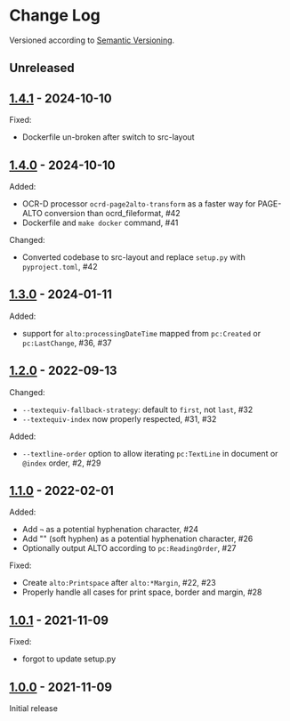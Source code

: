 Change Log
==========

Versioned according to [Semantic Versioning](http://semver.org/).

## Unreleased

## [1.4.1] - 2024-10-10

Fixed:

  - Dockerfile un-broken after switch to src-layout

## [1.4.0] - 2024-10-10

Added:

  - OCR-D processor `ocrd-page2alto-transform` as a faster way for PAGE-ALTO conversion than ocrd_fileformat, #42
  - Dockerfile and `make docker` command, #41

Changed:

  - Converted codebase to src-layout and replace `setup.py` with `pyproject.toml`, #42

## [1.3.0] - 2024-01-11

Added:

  * support for `alto:processingDateTime` mapped from `pc:Created` or `pc:LastChange`, #36, #37

## [1.2.0] - 2022-09-13

Changed:

  * `--textequiv-fallback-strategy`: default to `first`, not `last`, #32
  * `--textequiv-index` now properly respected, #31, #32

Added:

  * `--textline-order` option to allow iterating `pc:TextLine` in document or `@index` order, #2, #29

## [1.1.0] - 2022-02-01

Added:

  * Add `¬` as a potential hyphenation character, #24
  * Add "&shy;" (soft hyphen) as a potential hyphenation character, #26
  * Optionally output ALTO according to `pc:ReadingOrder`, #27

Fixed:

  * Create `alto:Printspace` after `alto:*Margin`, #22, #23
  * Properly handle all cases for print space, border and margin, #28

## [1.0.1] - 2021-11-09

Fixed:

  * forgot to update setup.py

## [1.0.0] - 2021-11-09

Initial release

<!-- link-labels -->
[1.4.1]: ../../compare/v1.4.1...v1.4.0
[1.4.0]: ../../compare/v1.4.0...v1.3.0
[1.3.0]: ../../compare/v1.3.0...v1.2.0
[1.2.0]: ../../compare/v1.2.0...v1.1.0
[1.1.0]: ../../compare/v1.1.0...v1.0.1
[1.0.1]: ../../compare/v1.0.1...v1.0.0
[1.0.0]: ../../compare/HEAD...v1.0.0

